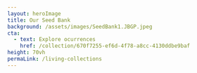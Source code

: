 ```yaml
---
layout: heroImage 
title: Our Seed Bank
background: /assets/images/SeedBank1.JBGP.jpeg
cta:
  - text: Explore ocurrences
    href: /collection/670f7255-ef6d-4f78-a8cc-4130ddbe9baf
height: 70vh
permaLink: /living-collections
---
```

